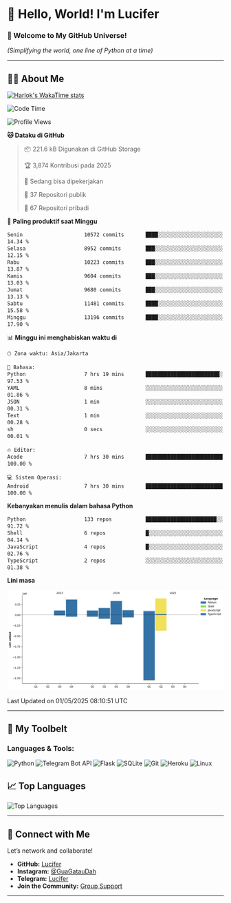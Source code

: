 # 👋 Hello, World! I'm Lucifer 

### 🚀 Welcome to My GitHub Universe!  
*(Simplifying the world, one line of Python at a time)*  

---

## 🧑‍💻 About Me


[![Harlok's WakaTime stats](https://github-readme-stats.vercel.app/api/wakatime?username=LuciferReborns)](https://github.com/jonesroot/github-readme-stats)


<!--START_SECTION:waka-->
![Code Time](http://img.shields.io/badge/Code%20Time-100%20hrs%2031%20mins-blue)

![Profile Views](http://img.shields.io/badge/Profil%20dilihat-6-blue)

**🐱 Dataku di GitHub** 

> 📦 221.6 kB Digunakan di GitHub Storage 
 > 
> 🏆 3,874 Kontribusi pada 2025
 > 
> 💼 Sedang bisa dipekerjakan
 > 
> 📜 37 Repositori publik 
 > 
> 🔑 67 Repositori pribadi 
 > 
📅 **Paling produktif saat Minggu** 

```text
Senin                    10572 commits       ████░░░░░░░░░░░░░░░░░░░░░   14.34 % 
Selasa                   8952 commits        ███░░░░░░░░░░░░░░░░░░░░░░   12.15 % 
Rabu                     10223 commits       ███░░░░░░░░░░░░░░░░░░░░░░   13.87 % 
Kamis                    9604 commits        ███░░░░░░░░░░░░░░░░░░░░░░   13.03 % 
Jumat                    9680 commits        ███░░░░░░░░░░░░░░░░░░░░░░   13.13 % 
Sabtu                    11481 commits       ████░░░░░░░░░░░░░░░░░░░░░   15.58 % 
Minggu                   13196 commits       ████░░░░░░░░░░░░░░░░░░░░░   17.90 % 
```


📊 **Minggu ini menghabiskan waktu di** 

```text
🕑︎ Zona waktu: Asia/Jakarta

💬 Bahasa: 
Python                   7 hrs 19 mins       ████████████████████████░   97.53 % 
YAML                     8 mins              ░░░░░░░░░░░░░░░░░░░░░░░░░   01.86 % 
JSON                     1 min               ░░░░░░░░░░░░░░░░░░░░░░░░░   00.31 % 
Text                     1 min               ░░░░░░░░░░░░░░░░░░░░░░░░░   00.28 % 
sh                       0 secs              ░░░░░░░░░░░░░░░░░░░░░░░░░   00.01 % 

🔥 Editor: 
Acode                    7 hrs 30 mins       █████████████████████████   100.00 % 

💻 Sistem Operasi: 
Android                  7 hrs 30 mins       █████████████████████████   100.00 % 
```

**Kebanyakan menulis dalam bahasa Python** 

```text
Python                   133 repos           ███████████████████████░░   91.72 % 
Shell                    6 repos             █░░░░░░░░░░░░░░░░░░░░░░░░   04.14 % 
JavaScript               4 repos             █░░░░░░░░░░░░░░░░░░░░░░░░   02.76 % 
TypeScript               2 repos             ░░░░░░░░░░░░░░░░░░░░░░░░░   01.38 % 
```



**Lini masa**

![Lines of Code chart](https://raw.githubusercontent.com/jonesroot/jonesroot/main/assets/bar_graph.png)


 Last Updated on 01/05/2025 08:10:51 UTC
<!--END_SECTION:waka-->

---


## 🧰 My Toolbelt  

### Languages & Tools:  
![Python](https://img.shields.io/badge/-Python-3776AB?style=flat-square&logo=python&logoColor=white) ![Telegram Bot API](https://img.shields.io/badge/-Telegram%20Bot%20API-2CA5E0?style=flat-square&logo=telegram&logoColor=white) ![Flask](https://img.shields.io/badge/-Flask-000000?style=flat-square&logo=flask&logoColor=white) ![SQLite](https://img.shields.io/badge/-SQLite-003B57?style=flat-square&logo=sqlite&logoColor=white) ![Git](https://img.shields.io/badge/-Git-F05032?style=flat-square&logo=git&logoColor=white) ![Heroku](https://img.shields.io/badge/-Heroku-430098?style=flat-square&logo=heroku&logoColor=white) ![Linux](https://img.shields.io/badge/-Linux-FCC624?style=flat-square&logo=linux&logoColor=black)  


## 📈 Top Languages

![Top Languages](https://github-readme-stats.vercel.app/api/top-langs/?username=jonesroot&layout=compact&theme=tokyonight)  

---


## 🔗 Connect with Me  

Let’s network and collaborate!  
- **GitHub:** [Lucifer](https://github.com/jonesroot/jonesroot/blob/main/README.md)  
- **Instagram:** [@GuaGatauDah](https://instagram.com/guagataudah)  
- **Telegram:** [Lucifer](https://t.me/LuciferReborns)  
- **Join the Community:** [Group Support](https://t.me/GokilSupport)

---
